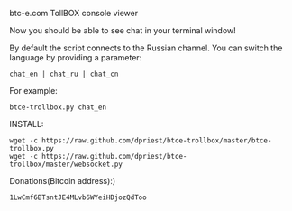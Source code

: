 btc-e.com TollBOX console viewer

Now you should be able to see chat in your terminal window!

By default the script connects to the Russian channel.
You can switch the language by providing a parameter:

	chat_en | chat_ru | chat_cn


For example:

	btce-trollbox.py chat_en


INSTALL:
	
	wget -c https://raw.github.com/dpriest/btce-trollbox/master/btce-trollbox.py
	wget -c https://raw.github.com/dpriest/btce-trollbox/master/websocket.py


Donations(Bitcoin address):)

	1LwCmf6BTsntJE4MLvb6WYeiHDjozQdToo

